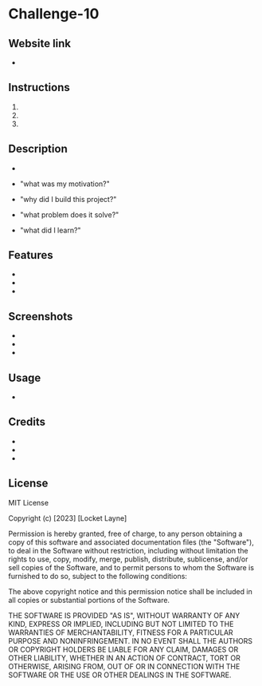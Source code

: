 # Challenge-10

## Website link

- 

## Instructions
1. 
2. 
3. 

## Description
- 


- "what was my motivation?" 
- "why did I build this project?" 
- "what problem does it solve?" 
- "what did I learn?" 

## Features

- 
- 
- 

## Screenshots

- 
- 
- 

## Usage

- 

## Credits

- 
- 
- 

## License 

MIT License

Copyright (c) [2023] [Locket Layne]

Permission is hereby granted, free of charge, to any person obtaining a copy
of this software and associated documentation files (the "Software"), to deal
in the Software without restriction, including without limitation the rights
to use, copy, modify, merge, publish, distribute, sublicense, and/or sell
copies of the Software, and to permit persons to whom the Software is
furnished to do so, subject to the following conditions:

The above copyright notice and this permission notice shall be included in all
copies or substantial portions of the Software.

THE SOFTWARE IS PROVIDED "AS IS", WITHOUT WARRANTY OF ANY KIND, EXPRESS OR
IMPLIED, INCLUDING BUT NOT LIMITED TO THE WARRANTIES OF MERCHANTABILITY,
FITNESS FOR A PARTICULAR PURPOSE AND NONINFRINGEMENT. IN NO EVENT SHALL THE
AUTHORS OR COPYRIGHT HOLDERS BE LIABLE FOR ANY CLAIM, DAMAGES OR OTHER
LIABILITY, WHETHER IN AN ACTION OF CONTRACT, TORT OR OTHERWISE, ARISING FROM,
OUT OF OR IN CONNECTION WITH THE SOFTWARE OR THE USE OR OTHER DEALINGS IN THE
SOFTWARE.

